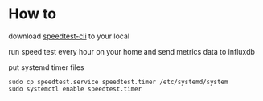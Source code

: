 How to
======

download [speedtest-cli](https://github.com/sivel/speedtest-cli) to your local

run speed test every hour on your home and send metrics data to influxdb

put systemd timer files

```
sudo cp speedtest.service speedtest.timer /etc/systemd/system
sudo systemctl enable speedtest.timer
```
